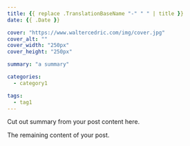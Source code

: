 ```yaml
---
title: {{ replace .TranslationBaseName "-" " " | title }}
date: {{ .Date }}

cover: "https://www.waltercedric.com/img/cover.jpg"
cover_alt: ""
cover_width: "250px"
cover_height: "250px"

summary: "a summary"

categories:
  - category1

tags:
  - tag1
---
```


Cut out summary from your post content here.

The remaining content of your post.
